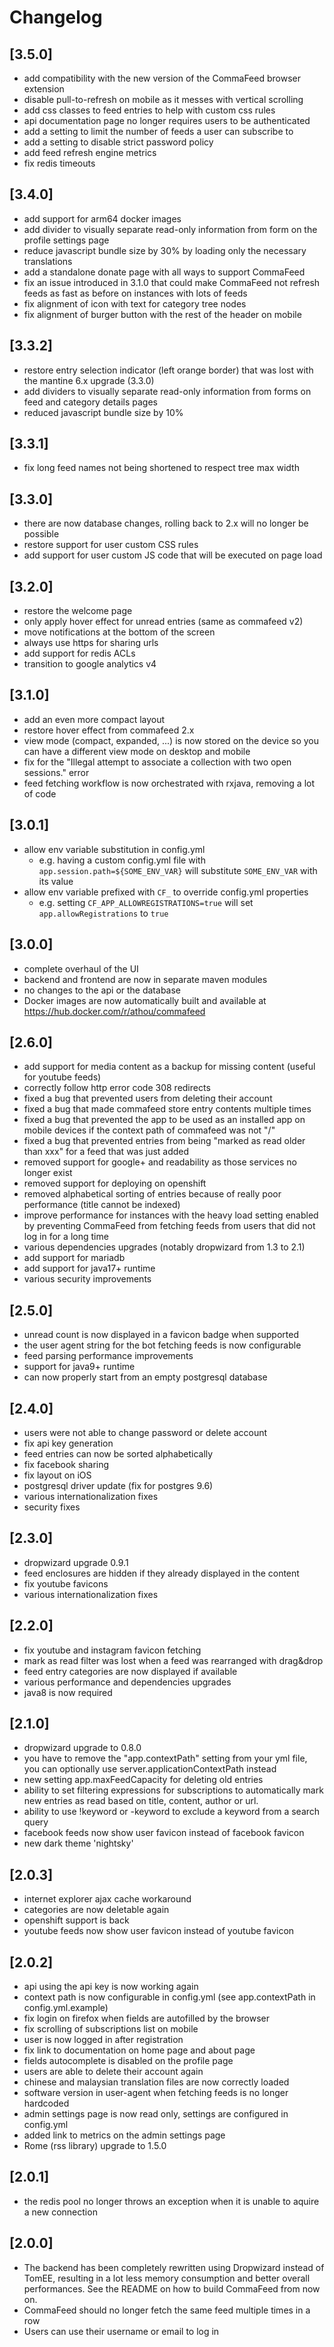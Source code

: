 # Changelog

## [3.5.0]

- add compatibility with the new version of the CommaFeed browser extension
- disable pull-to-refresh on mobile as it messes with vertical scrolling
- add css classes to feed entries to help with custom css rules
- api documentation page no longer requires users to be authenticated
- add a setting to limit the number of feeds a user can subscribe to
- add a setting to disable strict password policy
- add feed refresh engine metrics
- fix redis timeouts

## [3.4.0]

- add support for arm64 docker images
- add divider to visually separate read-only information from form on the profile settings page
- reduce javascript bundle size by 30% by loading only the necessary translations
- add a standalone donate page with all ways to support CommaFeed
- fix an issue introduced in 3.1.0 that could make CommaFeed not refresh feeds as fast as before on instances with lots of feeds
- fix alignment of icon with text for category tree nodes
- fix alignment of burger button with the rest of the header on mobile

## [3.3.2]

- restore entry selection indicator (left orange border) that was lost with the mantine 6.x upgrade (3.3.0)
- add dividers to visually separate read-only information from forms on feed and category details pages
- reduced javascript bundle size by 10%

## [3.3.1]

- fix long feed names not being shortened to respect tree max width

## [3.3.0]

- there are now database changes, rolling back to 2.x will no longer be possible
- restore support for user custom CSS rules
- add support for user custom JS code that will be executed on page load

## [3.2.0]

- restore the welcome page
- only apply hover effect for unread entries (same as commafeed v2)
- move notifications at the bottom of the screen
- always use https for sharing urls
- add support for redis ACLs
- transition to google analytics v4

## [3.1.0]

- add an even more compact layout
- restore hover effect from commafeed 2.x
- view mode (compact, expanded, ...) is now stored on the device so you can have a different view mode on desktop and
  mobile
- fix for the "Illegal attempt to associate a collection with two open sessions." error
- feed fetching workflow is now orchestrated with rxjava, removing a lot of code

## [3.0.1]

- allow env variable substitution in config.yml
  - e.g. having a custom config.yml file with `app.session.path=${SOME_ENV_VAR}` will substitute `SOME_ENV_VAR` with
    its value
- allow env variable prefixed with `CF_` to override config.yml properties
  - e.g. setting `CF_APP_ALLOWREGISTRATIONS=true` will set `app.allowRegistrations` to `true`

## [3.0.0]

- complete overhaul of the UI
- backend and frontend are now in separate maven modules
- no changes to the api or the database
- Docker images are now automatically built and available at https://hub.docker.com/r/athou/commafeed

## [2.6.0]

- add support for media content as a backup for missing content (useful for youtube feeds)
- correctly follow http error code 308 redirects
- fixed a bug that prevented users from deleting their account
- fixed a bug that made commafeed store entry contents multiple times
- fixed a bug that prevented the app to be used as an installed app on mobile devices if the context path of commafeed
  was not "/"
- fixed a bug that prevented entries from being "marked as read older than xxx" for a feed that was just added
- removed support for google+ and readability as those services no longer exist
- removed support for deploying on openshift
- removed alphabetical sorting of entries because of really poor performance (title cannot be indexed)
- improve performance for instances with the heavy load setting enabled by preventing CommaFeed from fetching feeds from
  users that did not log in for a long time
- various dependencies upgrades (notably dropwizard from 1.3 to 2.1)
- add support for mariadb
- add support for java17+ runtime
- various security improvements

## [2.5.0]

- unread count is now displayed in a favicon badge when supported
- the user agent string for the bot fetching feeds is now configurable
- feed parsing performance improvements
- support for java9+ runtime
- can now properly start from an empty postgresql database

## [2.4.0]

- users were not able to change password or delete account
- fix api key generation
- feed entries can now be sorted alphabetically
- fix facebook sharing
- fix layout on iOS
- postgresql driver update (fix for postgres 9.6)
- various internationalization fixes
- security fixes

## [2.3.0]

- dropwizard upgrade 0.9.1
- feed enclosures are hidden if they already displayed in the content
- fix youtube favicons
- various internationalization fixes

## [2.2.0]

- fix youtube and instagram favicon fetching
- mark as read filter was lost when a feed was rearranged with drag&drop
- feed entry categories are now displayed if available
- various performance and dependencies upgrades
- java8 is now required

## [2.1.0]

- dropwizard upgrade to 0.8.0
- you have to remove the "app.contextPath" setting from your yml file, you can optionally use
  server.applicationContextPath instead
- new setting app.maxFeedCapacity for deleting old entries
- ability to set filtering expressions for subscriptions to automatically mark new entries as read based on title,
  content, author or url.
- ability to use !keyword or -keyword to exclude a keyword from a search query
- facebook feeds now show user favicon instead of facebook favicon
- new dark theme 'nightsky'

## [2.0.3]

- internet explorer ajax cache workaround
- categories are now deletable again
- openshift support is back
- youtube feeds now show user favicon instead of youtube favicon

## [2.0.2]

- api using the api key is now working again
- context path is now configurable in config.yml (see app.contextPath in config.yml.example)
- fix login on firefox when fields are autofilled by the browser
- fix scrolling of subscriptions list on mobile
- user is now logged in after registration
- fix link to documentation on home page and about page
- fields autocomplete is disabled on the profile page
- users are able to delete their account again
- chinese and malaysian translation files are now correctly loaded
- software version in user-agent when fetching feeds is no longer hardcoded
- admin settings page is now read only, settings are configured in config.yml
- added link to metrics on the admin settings page
- Rome (rss library) upgrade to 1.5.0

## [2.0.1]

- the redis pool no longer throws an exception when it is unable to aquire a new connection

## [2.0.0]

- The backend has been completely rewritten using Dropwizard instead of TomEE, resulting in a lot less memory
  consumption and better overall performances.
  See the README on how to build CommaFeed from now on.
- CommaFeed should no longer fetch the same feed multiple times in a row
- Users can use their username or email to log in
